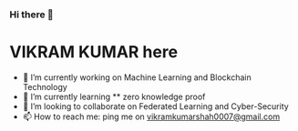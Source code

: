 ### Hi there 👋
# VIKRAM KUMAR here

- 🔭 I’m currently working on Machine Learning and Blockchain Technology 
- 🌱 I’m currently learning ** zero knowledge proof
- 👯 I’m looking to collaborate on Federated Learning and Cyber-Security
- 📫 How to reach me: ping me on vikramkumarshah0007@gmail.com
